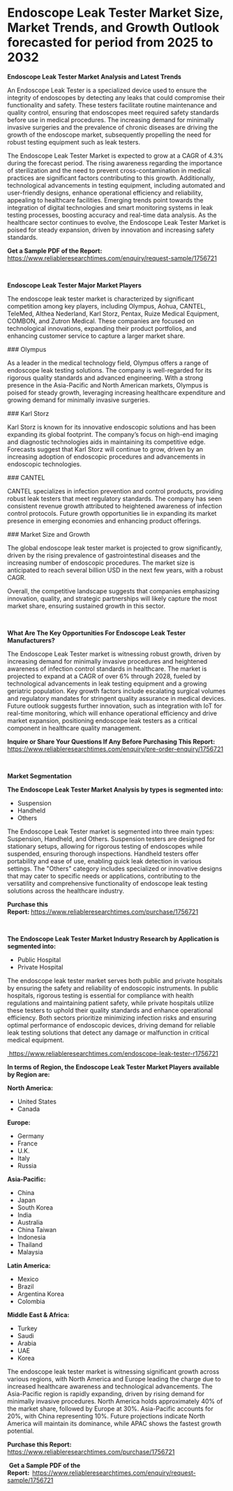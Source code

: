 <p><h1>Endoscope Leak Tester Market Size, Market Trends, and Growth Outlook forecasted for period from 2025 to 2032</h1></p><p><strong>Endoscope Leak Tester Market Analysis and Latest Trends</strong></p>
<p><p>An Endoscope Leak Tester is a specialized device used to ensure the integrity of endoscopes by detecting any leaks that could compromise their functionality and safety. These testers facilitate routine maintenance and quality control, ensuring that endoscopes meet required safety standards before use in medical procedures. The increasing demand for minimally invasive surgeries and the prevalence of chronic diseases are driving the growth of the endoscope market, subsequently propelling the need for robust testing equipment such as leak testers.</p><p>The Endoscope Leak Tester Market is expected to grow at a CAGR of 4.3% during the forecast period. The rising awareness regarding the importance of sterilization and the need to prevent cross-contamination in medical practices are significant factors contributing to this growth. Additionally, technological advancements in testing equipment, including automated and user-friendly designs, enhance operational efficiency and reliability, appealing to healthcare facilities. Emerging trends point towards the integration of digital technologies and smart monitoring systems in leak testing processes, boosting accuracy and real-time data analysis. As the healthcare sector continues to evolve, the Endoscope Leak Tester Market is poised for steady expansion, driven by innovation and increasing safety standards.</p></p>
<p><strong>Get a Sample PDF of the Report:&nbsp;</strong> <a href="https://www.reliableresearchtimes.com/enquiry/request-sample/1756721?utm_campaign=2263&utm_medium=2&utm_source=Github&utm_content=ia&utm_term=13042025&utm_id=endoscope-leak-tester">https://www.reliableresearchtimes.com/enquiry/request-sample/1756721</a></p>
<p>&nbsp;</p>
<p><strong>Endoscope Leak Tester Major Market Players</strong></p>
<p><p>The endoscope leak tester market is characterized by significant competition among key players, including Olympus, Aohua, CANTEL, TeleMed, Althea Nederland, Karl Storz, Pentax, Ruize Medical Equipment, COMBON, and Zutron Medical. These companies are focused on technological innovations, expanding their product portfolios, and enhancing customer service to capture a larger market share.</p><p>### Olympus</p><p>As a leader in the medical technology field, Olympus offers a range of endoscope leak testing solutions. The company is well-regarded for its rigorous quality standards and advanced engineering. With a strong presence in the Asia-Pacific and North American markets, Olympus is poised for steady growth, leveraging increasing healthcare expenditure and growing demand for minimally invasive surgeries.</p><p>### Karl Storz</p><p>Karl Storz is known for its innovative endoscopic solutions and has been expanding its global footprint. The company’s focus on high-end imaging and diagnostic technologies aids in maintaining its competitive edge. Forecasts suggest that Karl Storz will continue to grow, driven by an increasing adoption of endoscopic procedures and advancements in endoscopic technologies.</p><p>### CANTEL</p><p>CANTEL specializes in infection prevention and control products, providing robust leak testers that meet regulatory standards. The company has seen consistent revenue growth attributed to heightened awareness of infection control protocols. Future growth opportunities lie in expanding its market presence in emerging economies and enhancing product offerings.</p><p>### Market Size and Growth</p><p>The global endoscope leak tester market is projected to grow significantly, driven by the rising prevalence of gastrointestinal diseases and the increasing number of endoscopic procedures. The market size is anticipated to reach several billion USD in the next few years, with a robust CAGR.</p><p>Overall, the competitive landscape suggests that companies emphasizing innovation, quality, and strategic partnerships will likely capture the most market share, ensuring sustained growth in this sector.</p></p>
<p>&nbsp;</p>
<p><strong>What Are The Key Opportunities For Endoscope Leak Tester Manufacturers?</strong></p>
<p><p>The Endoscope Leak Tester market is witnessing robust growth, driven by increasing demand for minimally invasive procedures and heightened awareness of infection control standards in healthcare. The market is projected to expand at a CAGR of over 6% through 2028, fueled by technological advancements in leak testing equipment and a growing geriatric population. Key growth factors include escalating surgical volumes and regulatory mandates for stringent quality assurance in medical devices. Future outlook suggests further innovation, such as integration with IoT for real-time monitoring, which will enhance operational efficiency and drive market expansion, positioning endoscope leak testers as a critical component in healthcare quality management.</p></p>
<p><strong>Inquire or Share Your Questions If Any Before Purchasing This Report:</strong> <a href="https://www.reliableresearchtimes.com/enquiry/pre-order-enquiry/1756721?utm_campaign=2263&utm_medium=2&utm_source=Github&utm_content=ia&utm_term=13042025&utm_id=endoscope-leak-tester">https://www.reliableresearchtimes.com/enquiry/pre-order-enquiry/1756721</a></p>
<p>&nbsp;</p>
<p><strong>Market Segmentation</strong></p>
<p><strong>The Endoscope Leak Tester Market Analysis by types is segmented into:</strong></p>
<p><ul><li>Suspension</li><li>Handheld</li><li>Others</li></ul></p>
<p><p>The Endoscope Leak Tester market is segmented into three main types: Suspension, Handheld, and Others. Suspension testers are designed for stationary setups, allowing for rigorous testing of endoscopes while suspended, ensuring thorough inspections. Handheld testers offer portability and ease of use, enabling quick leak detection in various settings. The "Others" category includes specialized or innovative designs that may cater to specific needs or applications, contributing to the versatility and comprehensive functionality of endoscope leak testing solutions across the healthcare industry.</p></p>
<p><strong>Purchase this Report:&nbsp;</strong><a href="https://www.reliableresearchtimes.com/purchase/1756721?utm_campaign=2263&utm_medium=2&utm_source=Github&utm_content=ia&utm_term=13042025&utm_id=endoscope-leak-tester">https://www.reliableresearchtimes.com/purchase/1756721</a></p>
<p>&nbsp;</p>
<p><strong>The Endoscope Leak Tester Market Industry Research by Application is segmented into:</strong></p>
<p><ul><li>Public Hospital</li><li>Private Hospital</li></ul></p>
<p><p>The endoscope leak tester market serves both public and private hospitals by ensuring the safety and reliability of endoscopic instruments. In public hospitals, rigorous testing is essential for compliance with health regulations and maintaining patient safety, while private hospitals utilize these testers to uphold their quality standards and enhance operational efficiency. Both sectors prioritize minimizing infection risks and ensuring optimal performance of endoscopic devices, driving demand for reliable leak testing solutions that detect any damage or malfunction in critical medical equipment.</p></p>
<p><a href="https://www.reliableresearchtimes.com/endoscope-leak-tester-r1756721?utm_campaign=2263&utm_medium=2&utm_source=Github&utm_content=ia&utm_term=13042025&utm_id=endoscope-leak-tester">&nbsp;https://www.reliableresearchtimes.com/endoscope-leak-tester-r1756721</a></p>
<p><strong>In terms of Region, the Endoscope Leak Tester Market Players available by Region are:</strong></p>
<p>
    <p> <strong> North America: </strong>
        <ul>
            <li>United States</li>
            <li>Canada</li>
        </ul>
        </p> 
    <p> <strong> Europe: </strong>
        <ul>
            <li>Germany</li>
            <li>France</li>
            <li>U.K.</li>
            <li>Italy</li>
            <li>Russia</li>
        </ul>
        </p> 
    <p> <strong> Asia-Pacific: </strong>
        <ul>
            <li>China</li>
            <li>Japan</li>
            <li>South Korea</li>
            <li>India</li>
            <li>Australia</li>
            <li>China Taiwan</li>
            <li>Indonesia</li>
            <li>Thailand</li>
            <li>Malaysia</li>
        </ul>
        </p> 
    <p> <strong> Latin America: </strong>
        <ul>
            <li>Mexico</li>
            <li>Brazil</li>
            <li>Argentina Korea</li>
            <li>Colombia</li>
        </ul>
        </p> 
    <p> <strong> Middle East & Africa: </strong>
        <ul>
            <li>Turkey</li>
            <li>Saudi</li>
            <li>Arabia</li>
            <li>UAE</li>
            <li>Korea</li>
        </ul>
    </p>
    </p>
<p><p>The endoscope leak tester market is witnessing significant growth across various regions, with North America and Europe leading the charge due to increased healthcare awareness and technological advancements. The Asia-Pacific region is rapidly expanding, driven by rising demand for minimally invasive procedures. North America holds approximately 40% of the market share, followed by Europe at 30%. Asia-Pacific accounts for 20%, with China representing 10%. Future projections indicate North America will maintain its dominance, while APAC shows the fastest growth potential.</p></p>
<p><strong>Purchase this Report: </strong><a href="https://www.reliableresearchtimes.com/purchase/1756721?utm_campaign=2263&utm_medium=2&utm_source=Github&utm_content=ia&utm_term=13042025&utm_id=endoscope-leak-tester">https://www.reliableresearchtimes.com/purchase/1756721</a></p>
<p>&nbsp;<strong>Get a Sample PDF of the Report:&nbsp;&nbsp;</strong><a href="https://www.reliableresearchtimes.com/enquiry/request-sample/1756721?utm_campaign=2263&utm_medium=2&utm_source=Github&utm_content=ia&utm_term=13042025&utm_id=endoscope-leak-tester">https://www.reliableresearchtimes.com/enquiry/request-sample/1756721</a></p>
<p><strong></strong></p>
<p><p></p><p></p><p></p></p>